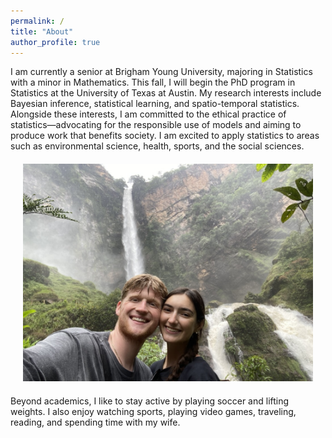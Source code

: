 ```yaml
---
permalink: /
title: "About"
author_profile: true
---
```


I am currently a senior at Brigham Young University, majoring in Statistics with a minor in Mathematics. This fall, I will begin the PhD program in Statistics at the University of Texas at Austin. My research interests include Bayesian inference, statistical learning, and spatio-temporal statistics. Alongside these interests, I am committed to the ethical practice of statistics—advocating for the responsible use of models and aiming to produce work that benefits society. I am excited to apply statistics to areas such as environmental science, health, sports, and the social sciences.

<div style="text-align:center; margin: 20px;">
  <img src="/images/5B88A655-CA1D-41E3-AA0F-D227E010D6A7_1_105_c.jpeg" alt="expected goals" style="width: 600px;"/>
</div>

Beyond academics, I like to stay active by playing soccer and lifting weights. I also enjoy watching sports, playing video games, traveling, reading, and spending time with my wife.
